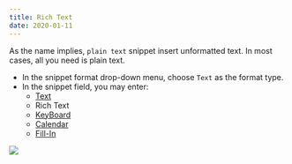 ```yaml
---
title: Rich Text
date: 2020-01-11
---
```


As the name implies, `plain text` snippet insert unformatted text. In most cases, all you need is plain text.

- In the snippet format drop-down menu, choose `Text` as the format type.
- In the snippet field, you may enter:
  - [Text](/en/views/advance/text-and-script.html)
  - Rich Text
  - [KeyBoard](/en/views/advance/keyboard.html)
  - [Calendar](/en/views/advance/calendar.html)
  - [Fill-In](/en/views/advance/fill-in.html)

![](http://oss.codeexpander.com/i/rich-text-ui.png)